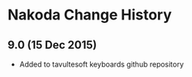 Nakoda Change History
============================

9.0 (15 Dec 2015)
-----------------

* Added to tavultesoft keyboards github repository
